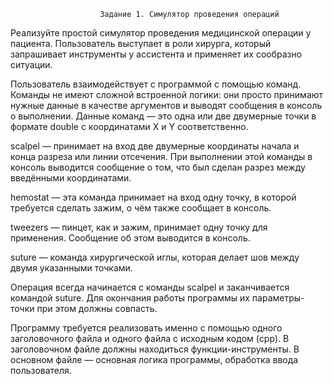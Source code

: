                         Задание 1. Симулятор проведения операций


Реализуйте простой симулятор проведения медицинской операции у пациента. Пользователь выступает в роли хирурга, который запрашивает инструменты у ассистента и применяет их сообразно ситуации.

Пользователь взаимодействует с программой с помощью команд. Команды не имеют сложной встроенной логики: они просто принимают нужные данные в качестве аргументов и выводят сообщения в консоль о выполнении. Данные команд — это одна или две двумерные точки в формате double с координатами X и Y соответственно.

scalpel — принимает на вход две двумерные координаты начала и конца разреза или линии отсечения. При выполнении этой команды в консоль выводится сообщение о том, что был сделан разрез между введёнными координатами. 

hemostat — эта команда принимает на вход одну точку, в которой требуется сделать зажим, о чём также сообщает в консоль.

tweezers — пинцет, как и зажим, принимает одну точку для применения. Сообщение об этом выводится в консоль.

suture — команда хирургической иглы, которая делает шов между двумя указанными точками.

Операция всегда начинается с команды scalpel и заканчивается командой suture. Для окончания работы программы их параметры-точки при этом должны совпасть.

Программу требуется реализовать именно с помощью одного заголовочного файла и одного файла с исходным кодом (cpp). В заголовочном файле должны находиться функции-инструменты. В основном файле — основная логика программы, обработка ввода пользователя.